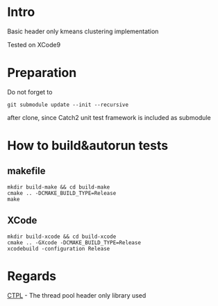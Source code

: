 # Intro
Basic header only kmeans clustering implementation

Tested on XCode9

# Preparation
Do not forget to 
```
git submodule update --init --recursive
```
after clone, since Catch2 unit test framework is included as submodule

# How to build&autorun tests
## makefile
```
mkdir build-make && cd build-make
cmake .. -DCMAKE_BUILD_TYPE=Release
make
```

## XCode
```
mkdir build-xcode && cd build-xcode
cmake .. -GXcode -DCMAKE_BUILD_TYPE=Release
xcodebuild -configuration Release
```

# Regards
[CTPL](https://github.com/vit-vit/CTPL/) - The thread pool header only library used
